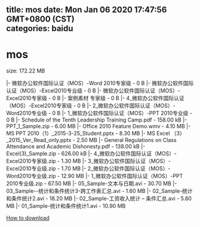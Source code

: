 
title: mos
date: Mon Jan 06 2020 17:47:56 GMT+0800 (CST)    
categories: baidu
---

# mos
size: 172.22 MB
 
 
|- 微软办公软件国际认证（MOS）-Word 2010专家级 - 0 B
|- 微软办公软件国际认证（MOS）-Excel2010专业级 - 0 B
|- 微软办公软件国际认证（MOS）-Excel2010专家级 - 0 B
|- 案例素材 专家级 - 0 B
|- 4_微软办公软件国际认证（MOS）-Excel2010专家级 - 0 B
|- 2_微软办公软件国际认证（MOS）-Word2010专业级 - 0 B
|- 1_微软办公软件国际认证（MOS）-PPT 2010专业级 - 0 B
|- Schedule of the Tenth Leadership Training Camp.pdf - 158.00 kB
|- PPT_1_Sample.zip - 6.00 MB
|- Office 2010 Feature Demo.wmv - 4.10 MB
|- MS PPT 2010（1）_2015-3-25_Student.pptx - 8.30 MB
|- MS Excel （3）_2015_Ver_Read_only.pptx - 2.50 MB
|- General Regulations on Class Attendance and Academic Dishonesty.pdf - 138.00 kB
|- Excel(3)_Sample.zip - 626.00 kB
|- 4_微软办公软件国际认证（MOS）-Excel2010专家级.zip - 1.30 MB
|- 3_微软办公软件国际认证（MOS）-Excel2010专业级.zip - 1.70 MB
|- 2_微软办公软件国际认证（MOS）-Word2010专业级.zip - 12.90 MB
|- 1_微软办公软件国际认证（MOS）-PPT 2010专业级.zip - 67.50 MB
|- 05_Sample-文本与日期.avi - 30.70 MB
|- 03_Sample--统计和条件统计3-跨工作表汇总.avi - 1.60 MB
|- 02_Sample-统计和条件统计2.avi - 18.20 MB
|- 02_Sample-工资收入统计 – 条件汇总.avi - 5.60 MB
|- 01_Sample-统计和条件统计1.avi - 10.90 MB

[How to download](https://bpcam.bemobtrk.com/go/2ceec3aa-1ca2-46d6-b9ff-aaa5c184517c?jno=1538)